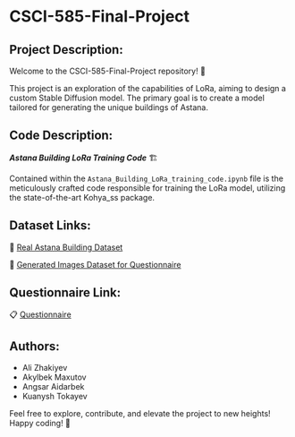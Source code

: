 # CSCI-585-Final-Project

## Project Description:

Welcome to the CSCI-585-Final-Project repository! 🚀

This project is an exploration of the capabilities of LoRa, aiming to design a custom Stable Diffusion model. The primary goal is to create a model tailored for generating the unique buildings of Astana.

## Code Description:

**_Astana Building LoRa Training Code_** 🏗️

Contained within the `Astana_Building_LoRa_training_code.ipynb` file is the meticulously crafted code responsible for training the LoRa model, utilizing the state-of-the-art Kohya_ss package.

## Dataset Links:

📂 [Real Astana Building Dataset](https://drive.google.com/drive/folders/1toD3BJp-JZbgOOi-gj8akYIxMpDbQ3k6?usp=sharing)

📂 [Generated Images Dataset for Questionnaire](https://drive.google.com/drive/folders/1W3bqaayaL16iKA9mQjOmX1EiG-A5xkbZ)

## Questionnaire Link:

📋 [Questionnaire](https://forms.gle/X7hAZmomHBf1m6TR6)

## Authors:

- Ali Zhakiyev
- Akylbek Maxutov
- Angsar Aidarbek
- Kuanysh Tokayev

Feel free to explore, contribute, and elevate the project to new heights! Happy coding! 🌟
